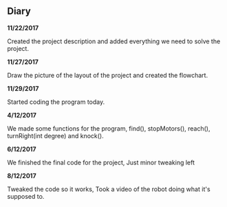 ## Diary ##
**11/22/2017** 

Created the project description and added everything we need to solve the project.

**11/27/2017** 

Draw the picture of the layout of the project and created the flowchart.

**11/29/2017**

Started coding the program today.

**4/12/2017**

We made some functions for the program, find(), stopMotors(), reach(), turnRight(int degree) and knock().

**6/12/2017**

We finished the final code for the project, Just minor tweaking left

**8/12/2017**

Tweaked the code so it works, Took a video of the robot doing what it's supposed to.
